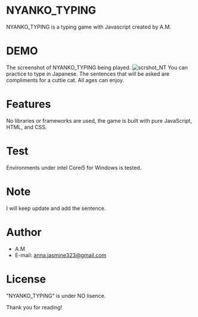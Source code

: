 # NYANKO_TYPING
NYANKO_TYPING is a typing game with Javascript created by A.M.

# DEMO
The screenshot of NYANKO_TYPING being played.
![scrshot_NT](https://github.com/halmel0217/NYANKO_TYPING/assets/141547124/377a504f-a7b9-49d3-9807-e492e3c472a3)
You can practice to type in Japanese.
The sentences that will be asked are compliments for a cuttie cat. All ages can enjoy.

# Features
No libraries or frameworks are used, the game is built with pure JavaScript, HTML, and CSS.

# Test
Environments under intel Corei5 for Windows is tested.

# Note
I will keep update and add the sentence.

# Author
* A.M
* E-mail: anna.jasmine323@gmail.com

# License
"NYANKO_TYPING" is under NO lisence.


Thank you for reading!
